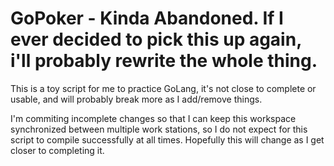 # GoPoker - Kinda Abandoned. If I ever decided to pick this up again, i'll probably rewrite the whole thing.

This is a toy script for me to practice GoLang, it's not close to complete or usable, and will probably break more as I
add/remove things. 

I'm commiting incomplete changes so that I can keep this workspace synchronized between multiple work stations, so I do not
expect for this script to compile successfully at all times. Hopefully this will change as I get closer to completing it. 

